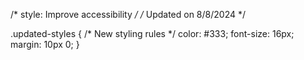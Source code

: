/* style: Improve accessibility */
/* Updated on 8/8/2024 */

.updated-styles {
  /* New styling rules */
  color: #333;
  font-size: 16px;
  margin: 10px 0;
}